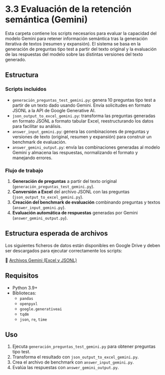# 3.3 Evaluación de la retención semántica (Gemini)

Esta carpeta contiene los scripts necesarios para evaluar la capacidad del modelo Gemini para retener información semántica tras la generación iterativa de textos (resumen y expansión). El sistema se basa en la generación de preguntas tipo test a partir del texto original y la evaluación de las respuestas del modelo sobre las distintas versiones del texto generado.

## Estructura

### Scripts incluidos

- `generación_preguntas_test_gemini.py`: genera 10 preguntas tipo test a partir de un texto dado usando Gemini. Envía solicitudes en formato JSONL a la API de Google Generative AI.
- `json_output_to_excel_gemini.py`: transforma las preguntas generadas en formato JSONL a formato tabular Excel, reestructurando los datos para facilitar su análisis.
- `answer_input_gemini.py`: genera las combinaciones de preguntas y versiones de texto (original, resumen y expansión) para construir un benchmark de evaluación.
- `answer_gemini_output.py`: envía las combinaciones generadas al modelo Gemini y almacena las respuestas, normalizando el formato y manejando errores.

### Flujo de trabajo

1. **Generación de preguntas** a partir del texto original (`generación_preguntas_test_gemini.py`).
2. **Conversión a Excel** del archivo JSONL con las preguntas (`json_output_to_excel_gemini.py`).
3. **Creación del benchmark de evaluación** combinando preguntas y textos (`answer_input_gemini.py`).
4. **Evaluación automática de respuestas** generadas por Gemini (`answer_gemini_output.py`).

## Estructura esperada de archivos

Los siguientes ficheros de datos están disponibles en Google Drive y deben ser descargados para ejecutar correctamente los scripts:

📂 [Archivos Gemini (Excel y JSONL)](https://drive.google.com/drive/folders/1ccwOUOaXPn6yKV580AL0S86Pct_RFy9o)

## Requisitos

- Python 3.9+
- Bibliotecas:
  - `pandas`
  - `openpyxl`
  - `google.generativeai`
  - `tqdm`
  - `json`, `re`, `time`

## Uso

1. Ejecuta `generación_preguntas_test_gemini.py` para obtener preguntas tipo test.
2. Transforma el resultado con `json_output_to_excel_gemini.py`.
3. Crea el archivo de benchmark con `answer_input_gemini.py`.
4. Evalúa las respuestas con `answer_gemini_output.py`.